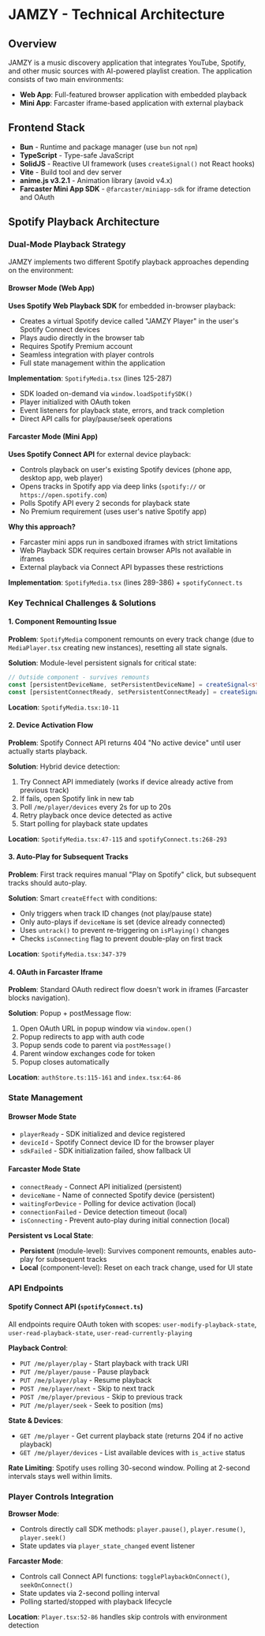 # JAMZY - Technical Architecture

## Overview
JAMZY is a music discovery application that integrates YouTube, Spotify, and other music sources with AI-powered playlist creation. The application consists of two main environments:
- **Web App**: Full-featured browser application with embedded playback
- **Mini App**: Farcaster iframe-based application with external playback

## Frontend Stack
- **Bun** - Runtime and package manager (use `bun` not `npm`)
- **TypeScript** - Type-safe JavaScript
- **SolidJS** - Reactive UI framework (uses `createSignal()` not React hooks)
- **Vite** - Build tool and dev server
- **anime.js v3.2.1** - Animation library (avoid v4.x)
- **Farcaster Mini App SDK** - `@farcaster/miniapp-sdk` for iframe detection and OAuth

## Spotify Playback Architecture

### Dual-Mode Playback Strategy
JAMZY implements two different Spotify playback approaches depending on the environment:

#### Browser Mode (Web App)
**Uses Spotify Web Playback SDK** for embedded in-browser playback:
- Creates a virtual Spotify device called "JAMZY Player" in the user's Spotify Connect devices
- Plays audio directly in the browser tab
- Requires Spotify Premium account
- Seamless integration with player controls
- Full state management within the application

**Implementation**: `SpotifyMedia.tsx` (lines 125-287)
- SDK loaded on-demand via `window.loadSpotifySDK()`
- Player initialized with OAuth token
- Event listeners for playback state, errors, and track completion
- Direct API calls for play/pause/seek operations

#### Farcaster Mode (Mini App)
**Uses Spotify Connect API** for external device playback:
- Controls playback on user's existing Spotify devices (phone app, desktop app, web player)
- Opens tracks in Spotify app via deep links (`spotify://` or `https://open.spotify.com`)
- Polls Spotify API every 2 seconds for playback state
- No Premium requirement (uses user's native Spotify app)

**Why this approach?**
- Farcaster mini apps run in sandboxed iframes with strict limitations
- Web Playback SDK requires certain browser APIs not available in iframes
- External playback via Connect API bypasses these restrictions

**Implementation**: `SpotifyMedia.tsx` (lines 289-386) + `spotifyConnect.ts`

### Key Technical Challenges & Solutions

#### 1. Component Remounting Issue
**Problem**: `SpotifyMedia` component remounts on every track change (due to `MediaPlayer.tsx` creating new instances), resetting all state signals.

**Solution**: Module-level persistent signals for critical state:
```typescript
// Outside component - survives remounts
const [persistentDeviceName, setPersistentDeviceName] = createSignal<string>('');
const [persistentConnectReady, setPersistentConnectReady] = createSignal(false);
```

**Location**: `SpotifyMedia.tsx:10-11`

#### 2. Device Activation Flow
**Problem**: Spotify Connect API returns 404 "No active device" until user actually starts playback.

**Solution**: Hybrid device detection:
1. Try Connect API immediately (works if device already active from previous track)
2. If fails, open Spotify link in new tab
3. Poll `/me/player/devices` every 2s for up to 20s
4. Retry playback once device detected as active
5. Start polling for playback state updates

**Location**: `SpotifyMedia.tsx:47-115` and `spotifyConnect.ts:268-293`

#### 3. Auto-Play for Subsequent Tracks
**Problem**: First track requires manual "Play on Spotify" click, but subsequent tracks should auto-play.

**Solution**: Smart `createEffect` with conditions:
- Only triggers when track ID changes (not play/pause state)
- Only auto-plays if `deviceName` is set (device already connected)
- Uses `untrack()` to prevent re-triggering on `isPlaying()` changes
- Checks `isConnecting` flag to prevent double-play on first track

**Location**: `SpotifyMedia.tsx:347-379`

#### 4. OAuth in Farcaster Iframe
**Problem**: Standard OAuth redirect flow doesn't work in iframes (Farcaster blocks navigation).

**Solution**: Popup + postMessage flow:
1. Open OAuth URL in popup window via `window.open()`
2. Popup redirects to app with auth code
3. Popup sends code to parent via `postMessage()`
4. Parent window exchanges code for token
5. Popup closes automatically

**Location**: `authStore.ts:115-161` and `index.tsx:64-86`

### State Management

#### Browser Mode State
- `playerReady` - SDK initialized and device registered
- `deviceId` - Spotify Connect device ID for the browser player
- `sdkFailed` - SDK initialization failed, show fallback UI

#### Farcaster Mode State
- `connectReady` - Connect API initialized (persistent)
- `deviceName` - Name of connected Spotify device (persistent)
- `waitingForDevice` - Polling for device activation (local)
- `connectionFailed` - Device detection timeout (local)
- `isConnecting` - Prevent auto-play during initial connection (local)

**Persistent vs Local State**:
- **Persistent** (module-level): Survives component remounts, enables auto-play for subsequent tracks
- **Local** (component-level): Reset on each track change, used for UI state

### API Endpoints

#### Spotify Connect API (`spotifyConnect.ts`)
All endpoints require OAuth token with scopes: `user-modify-playback-state`, `user-read-playback-state`, `user-read-currently-playing`

**Playback Control**:
- `PUT /me/player/play` - Start playback with track URI
- `PUT /me/player/pause` - Pause playback
- `PUT /me/player/play` - Resume playback
- `POST /me/player/next` - Skip to next track
- `POST /me/player/previous` - Skip to previous track
- `PUT /me/player/seek` - Seek to position (ms)

**State & Devices**:
- `GET /me/player` - Get current playback state (returns 204 if no active playback)
- `GET /me/player/devices` - List available devices with `is_active` status

**Rate Limiting**: Spotify uses rolling 30-second window. Polling at 2-second intervals stays well within limits.

### Player Controls Integration

**Browser Mode**:
- Controls directly call SDK methods: `player.pause()`, `player.resume()`, `player.seek()`
- State updates via `player_state_changed` event listener

**Farcaster Mode**:
- Controls call Connect API functions: `togglePlaybackOnConnect()`, `seekOnConnect()`
- State updates via 2-second polling interval
- Polling started/stopped with playback lifecycle

**Location**: `Player.tsx:52-86` handles skip controls with environment detection